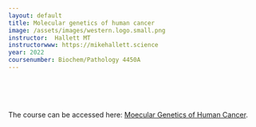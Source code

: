 ```yaml
---
layout: default
title: Molecular genetics of human cancer
image: /assets/images/western.logo.small.png
instructor:  Hallett MT
instructorwww: https://mikehallett.science
year: 2022
coursenumber: Biochem/Pathology 4450A   
---
```


<br><br><br>

The course can be accessed here:
[Moecular Genetics of Human Cancer](https://cancer-genetics-western.netlify.app/).
